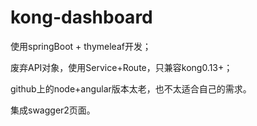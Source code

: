 # kong-dashboard
使用springBoot + thymeleaf开发；

废弃API对象，使用Service+Route，只兼容kong0.13+；

github上的node+angular版本太老，也不太适合自己的需求。

集成swagger2页面。